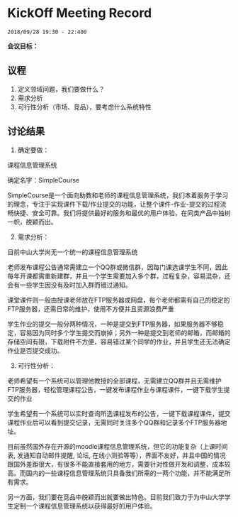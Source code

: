 # KickOff Meeting Record

`2018/09/28 19:30 - 22:400`

**会议目标：**
## 议程
1. 定义领域问题，我们要做什么？
2. 需求分析
3. 可行性分析（市场、竞品），要考虑什么系统特性
## 讨论结果
1. 确定要做：

课程信息管理系统

确定名字：SimpleCourse

SimpleCourse是一个面向助教和老师的课程信息管理系统，我们本着服务于学习的理念，专注于实现课件下载/作业提交的功能，让整个课件-作业-提交的过程流畅快捷、安全可靠。我们将提供最好的服务和最优的用户体验，在同类产品中独树一帜，脱颖而出。

2. 需求分析：

目前中山大学尚无一个统一的课程信息管理系统

老师发布课程公告通常需建立一个QQ群或微信群，因每门课选课学生不同，因此每年开课都需重新建群，并且一个学生需要加入多个群，过程复杂，容易混杂，还会有一些学生因没有及时加入群而错过通知。

课堂课件则一般由授课老师放在FTP服务器或网盘，每个老师都需有自己的稳定的FTP服务器，还需日常的维护，使用不方便并且资源浪费严重

学生作业的提交一般分两种情况，一种是提交到FTP服务器，如果服务器不够稳定，容易因为同时多个学生提交而崩掉；另外一种是提交到老师的邮箱，而邮箱的存储空间有限，下载附件不方便，容易错过某个同学的作业，并且学生还无法确定作业是否提交成功。

3. 可行性分析：

老师希望有一个系统可以管理他教授的全部课程，无需建立QQ群并且无需维护FTP服务器，轻松管理课程公告，一键发布课程作业与课程课件，一键下载学生提交的作业

学生希望有一个系统可以实时查询所选课程发布的公告，一键下载课程课件，提交课程作业后可以看到提交记录，无需同时关注多个QQ群和记录多个FTP服务器地址。

目前虽然国外存在开源的moodle课程信息管理系统，但它的功能复杂（上课时间表, 发通知自动邮件提醒, 论坛,  在线小测验等等），界面不友好，并且中国的情况跟国外差距很大，有很多不能直接套用的地方，需要针对性做开发和调整，成本较高。而国内的一些课程信息管理系统只具备我们所需的一两个功能，并不能满足所有需求。

另一方面，我们要在竞品中脱颖而出就要做出特色。目前我们致力于为中山大学学生定制一个课程信息管理系统以获得最好的用户体验。
